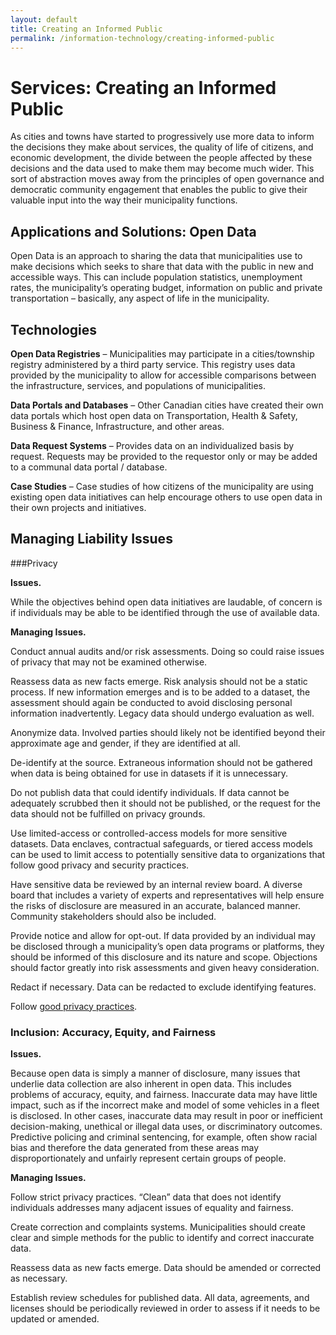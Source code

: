 ```yaml
---
layout: default
title: Creating an Informed Public
permalink: /information-technology/creating-informed-public
---
```

# Services: Creating an Informed Public

As cities and towns have started to progressively use more data to inform the decisions they make about services, the quality of life of citizens, and economic development, the divide between the people affected by these decisions and the data used to make them may become much wider. This sort of abstraction moves away from the principles of open governance and democratic community engagement that enables the public to give their valuable input into the way their municipality functions.

## Applications and Solutions: Open Data

Open Data is an approach to sharing the data that municipalities use to make decisions which seeks to share that data with the public in new and accessible ways. This can include population statistics, unemployment rates, the municipality’s operating budget, information on public and private transportation – basically, any aspect of life in the municipality.

## Technologies

**Open Data Registries** – Municipalities may participate in a cities/township registry administered by a third party service. This registry uses data provided by the municipality to allow for accessible comparisons between the infrastructure, services, and populations of municipalities.

**Data Portals and Databases** – Other Canadian cities have created their own data portals which host open data on Transportation, Health & Safety, Business & Finance, Infrastructure, and other areas. 

**Data Request Systems** – Provides data on an individualized basis by request. Requests may be provided to the requestor only or may be added to a communal data portal / database.

**Case Studies** – Case studies of how citizens of the municipality are using existing open data initiatives can help encourage others to use open data in their own projects and initiatives.

## Managing Liability Issues

###Privacy

**Issues.** 

While the objectives behind open data initiatives are laudable, of concern is if individuals may be able to be identified through the use of available data. 

**Managing Issues.**

Conduct annual audits and/or risk assessments. Doing so could raise issues of privacy that may not be examined otherwise.

Reassess data as new facts emerge. Risk analysis should not be a static process. If new information emerges and is to be added to a dataset, the assessment should again be conducted to avoid disclosing personal information inadvertently. Legacy data should undergo evaluation as well.

Anonymize data. Involved parties should likely not be identified beyond their approximate age and gender, if they are identified at all.

De-identify at the source. Extraneous information should not be gathered when data is being obtained for use in datasets if it is unnecessary.

Do not publish data that could identify individuals. If data cannot be adequately scrubbed then it should not be published, or the request for the data should not be fulfilled on privacy grounds.

Use limited-access or controlled-access models for more sensitive datasets. Data enclaves, contractual safeguards, or tiered access models can be used to limit access to potentially sensitive data to organizations that follow good privacy and security practices.

Have sensitive data be reviewed by an internal review board. A diverse board that includes a variety of experts and representatives will help ensure the risks of disclosure are measured in an accurate, balanced manner. Community stakeholders should also be included.

Provide notice and allow for opt-out. If data provided by an individual may be disclosed through a municipality’s open data programs or platforms, they should be informed of this disclosure and its nature and scope. Objections should factor greatly into risk assessments and given heavy consideration.

Redact if necessary. Data can be redacted to exclude identifying features.

Follow [good privacy practices](https://cippic-ca.github.io/SmartCityToolkit/privacy.html).

### Inclusion: Accuracy, Equity, and Fairness

**Issues.** 

Because open data is simply a manner of disclosure, many issues that underlie data collection are also inherent in open data. This includes problems of accuracy, equity, and fairness. Inaccurate data may have little impact, such as if the incorrect make and model of some vehicles in a fleet is disclosed. In other cases, inaccurate data may result in poor or inefficient decision-making, unethical or illegal data uses, or discriminatory outcomes. Predictive policing and criminal sentencing, for example, often show racial bias and therefore the data generated from these areas may disproportionately and unfairly represent certain groups of people.

**Managing Issues.** 

Follow strict privacy practices. “Clean” data that does not identify individuals addresses many adjacent issues of equality and fairness.

Create correction and complaints systems. Municipalities should create clear and simple methods for the public to identify and correct inaccurate data.

Reassess data as new facts emerge. Data should be amended or corrected as necessary.

Establish review schedules for published data. All data, agreements, and licenses should be periodically reviewed in order to assess if it needs to be updated or amended.
